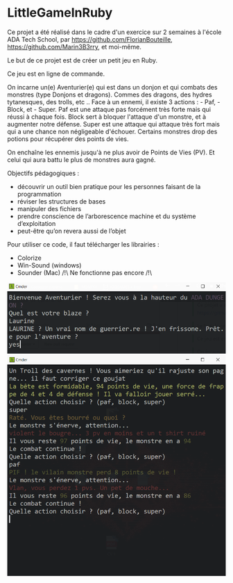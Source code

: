 # LittleGameInRuby

Ce projet a été réalisé dans le cadre d'un exercice sur 2 semaines à l'école ADA Tech School, par https://github.com/FlorianBouteille, https://github.com/Marin3B3rry, et moi-même.

Le but de ce projet est de créer un petit jeu en Ruby.

Ce jeu est en ligne de commande.

On incarne un(e) Aventurier(e) qui est dans un donjon et qui combats des monstres (type Donjons et dragons). Commes des dragons, des hydres tytanesques, des trolls, etc ..
Face à un ennemi, il existe 3 actions : - Paf, - Block, et - Super.
Paf est une attaque pas forcément très forte mais qui réussi à chaque fois.
Block sert à bloquer l'attaque d'un monstre, et à augmenter notre défense.
Super est une attaque qui attaque très fort mais qui a une chance non négligeable d'échouer.
Certains monstres drop des potions pour récupérer des points de vies.

On enchaîne les ennemis jusqu'à ne plus avoir de Points de Vies (PV). Et celui qui aura battu le plus de monstres aura gagné.

Objectifs pédagogiques :
  - découvrir un outil bien pratique pour les personnes faisant de la programmation
  - réviser les structures de bases
  - manipuler des fichiers
  - prendre conscience de l’arborescence machine et du système d’exploitation
  - peut-être qu’on revera aussi de l’objet
  
Pour utiliser ce code, il faut télécharger les librairies :
  - Colorize
  - Win-Sound (windows)
  - Sounder (Mac) /!\ Ne fonctionne pas encore /!\
  
  <img src="https://github.com/LaurineObriot/LittleGameInRuby/blob/master/screenshots/donjons11.PNG">
  <img src="https://github.com/LaurineObriot/LittleGameInRuby/blob/master/screenshots/donjon3.PNG">
